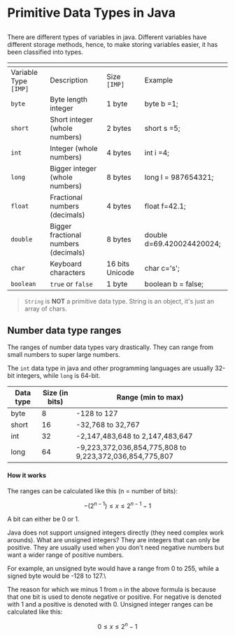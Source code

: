 # Primitive Data Types in Java

##

There are different types of variables in java. Different variables have different storage methods, hence, to make storing variables easier, it has been classified into types.

<table data-header-hidden data-full-width="true"><thead><tr><th></th><th></th><th></th><th></th></tr></thead><tbody><tr><td>Variable Type <code>[IMP]</code></td><td>Description</td><td>Size <code>[IMP]</code></td><td>Example</td></tr><tr><td><code>byte</code></td><td>Byte length integer</td><td>1 byte</td><td>byte b =1;</td></tr><tr><td><code>short</code></td><td>Short integer (whole numbers)</td><td>2 bytes</td><td>short s =5;</td></tr><tr><td><code>int</code></td><td>Integer (whole numbers)</td><td>4 bytes</td><td>int i =4;</td></tr><tr><td><code>long</code></td><td>Bigger integer (whole numbers)</td><td>8 bytes</td><td>long l = 987654321;</td></tr><tr><td><code>float</code></td><td>Fractional numbers (decimals)</td><td>4 bytes</td><td>float f=42.1;</td></tr><tr><td><code>double</code></td><td>Bigger fractional numbers (decimals)</td><td>8 bytes</td><td>double d=69.420024420024;</td></tr><tr><td><code>char</code></td><td>Keyboard characters</td><td>16 bits Unicode</td><td>char c='s';</td></tr><tr><td><code>boolean</code></td><td><code>true</code> or <code>false</code></td><td>1 byte</td><td>boolean b = false;</td></tr></tbody></table>

> `String` is **NOT** a primitive data type. String is an object, it's just an array of chars.

## Number data type ranges

The ranges of number data types vary drastically. They can range from small numbers to super large numbers.

The `int` data type in java and other programming languages are usually 32-bit integers, while `long` is 64-bit.

| Data type | Size (in bits) | Range (min to max)                                      |
| --------- | -------------- | ------------------------------------------------------- |
| byte      | 8              | -128 to 127                                             |
| short     | 16             | -32,768 to 32,767                                       |
| int       | 32             | -2,147,483,648 to 2,147,483,647                         |
| long      | 64             | -9,223,372,036,854,775,808 to 9,223,372,036,854,775,807 |

#### How it works

The ranges can be calculated like this (n = number of bits):

$$
-(2^{n-1}) \leq x \leq 2^{n-1}-1
$$

A bit can either be 0 or 1.

Java does not support unsigned integers directly (they need complex work arounds). What are unsigned integers? They are integers that can only be positive. They are usually used when you don't need negative numbers but want a wider range of positive numbers.

For example, an unsigned byte would have a range from 0 to 255, while a signed byte would be -128 to 127.\


The reason for which we minus 1 from `n` in the above formula is because that one bit is used to denote negative or positive. For negative is denoted with 1 and a positive is denoted with 0. Unsigned integer ranges can be calculated like this:

$$
0 \leq x \leq 2^n - 1
$$
